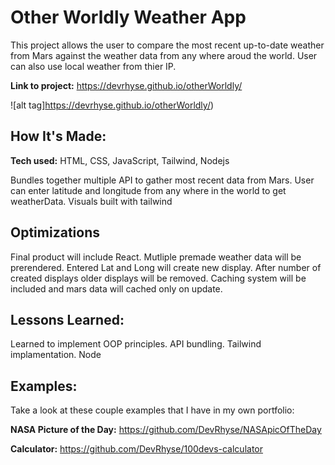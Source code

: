 # Other Worldly Weather App
This project allows the user to compare the most recent up-to-date weather from Mars against the weather data from any where aroud the world. User can also use local weather from thier IP.

**Link to project:** https://devrhyse.github.io/otherWorldly/

![alt tag]https://devrhyse.github.io/otherWorldly/)

## How It's Made:

**Tech used:** HTML, CSS, JavaScript, Tailwind, Nodejs

Bundles together multiple API to gather most recent data from Mars. User can enter latitude and longitude from any where in the world to get weatherData. Visuals built with tailwind

## Optimizations

Final product will include React. Mutliple premade weather data will be prerendered. Entered Lat and Long will create new display. After number of created displays older displays will be removed. Caching system will be included and mars data will cached only on update.

## Lessons Learned:

Learned to implement OOP principles.
API bundling.
Tailwind implamentation.
Node


## Examples:
Take a look at these couple examples that I have in my own portfolio:

**NASA Picture of the Day:** https://github.com/DevRhyse/NASApicOfTheDay

**Calculator:** https://github.com/DevRhyse/100devs-calculator




